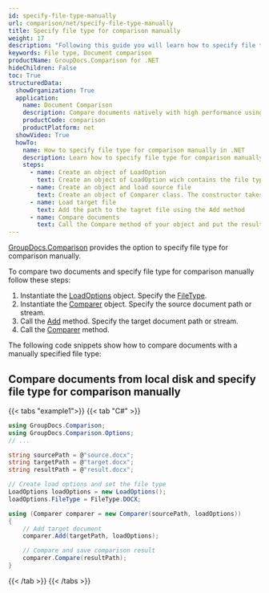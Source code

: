 ```yaml
---
id: specify-file-type-manually
url: comparison/net/specify-file-type-manually
title: Specify file type for comparison manually
weight: 17
description: "Following this guide you will learn how to specify file type for comparison manually when use GroupDocs.Comparison for .NET."
keywords: File type, Document comparison
productName: GroupDocs.Comparison for .NET
hideChildren: False
toc: True
structuredData:
  showOrganization: True
  application:
    name: Document Comparison
    description: Compare documents natively with high performance using C# language and GroupDocs.Comparison for .NET
    productCode: comparison
    productPlatform: net
  showVideo: True
  howTo:
    name: How to specify file type for comparison manually in .NET
    description: Learn how to specify file type for comparison manually in .NET step by step
    steps:
      - name: Create an object of LoadOption
        text: Create an object of LoadOption wich contains the file type.
      - name: Create an object and load source file
        text: Create an object of Comparer class. The constructor takes the source file path parameter. You may specify absolute or relative file path as per your requirements.
      - name: Load target file
        text: Add the path to the tagret file using the Add method
      - name: Compare documents
        text: Call the Compare method of your object and put the resulting file path parameter and the options object.
---
```


[GroupDocs.Comparison](https://products.groupdocs.com/comparison/net) provides the option to specify file type for comparison manually.

To compare two documents and specify file type for comparison manually follow these steps:

1.  Instantiate the [LoadOptions](https://reference.groupdocs.com/net/comparison/groupdocs.comparison.options/loadoptions) object. Specify the [FileType](https://reference.groupdocs.com/comparison/net/groupdocs.comparison.options/loadoptions/filetype/).
2.  Instantiate the [Comparer](https://reference.groupdocs.com/net/comparison/groupdocs.comparison/comparer) object. Specify the source document path or stream.
3.  Call the [Add](https://reference.groupdocs.com/net/comparison/groupdocs.comparison/comparer/methods/add/index) method. Specify the target document path or stream.
4.  Call the [Comparer](https://reference.groupdocs.com/net/comparison/groupdocs.comparison/comparer) method.

The following code snippets show how to compare documents with a manually specified file type:

## Compare documents from local disk and specify file type for comparison manually

{{< tabs "example1">}}
{{< tab "C#" >}}
```csharp
using GroupDocs.Comparison;
using GroupDocs.Comparison.Options;
// ...

string sourcePath = @"source.docx";
string targetPath = @"target.docx";
string resultPath = @"result.docx";

// Create load options and set the file type
LoadOptions loadOptions = new LoadOptions();
loadOptions.FileType = FileType.DOCX;

using (Comparer comparer = new Comparer(sourcePath, loadOptions))
{
    // Add target document
    comparer.Add(targetPath, loadOptions);

    // Compare and save comparison result
    comparer.Compare(resultPath);
}
```
{{< /tab >}}
{{< /tabs >}}

